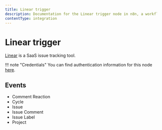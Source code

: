 ```yaml
---
title: Linear trigger
description: Documentation for the Linear trigger node in n8n, a workflow automation platform. Includes details of operations and configuration, and links to examples and credentials information.
contentType: integration
---
```


# Linear trigger

[Linear](https://linear.app/) is a SaaS issue tracking tool.

!!! note "Credentials"
    You can find authentication information for this node [here](/integrations/builtin/credentials/linear/).


## Events

- Comment Reaction
- Cycle
- Issue
- Issue Comment
- Issue Label
- Project

